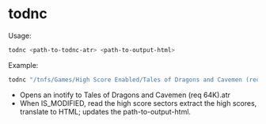 # todnc

Usage:

```sh
todnc <path-to-todnc-atr> <path-to-output-html>
```

Example:
```sh
todnc "/tnfs/Games/High Score Enabled/Tales of Dragons and Cavemen (req 64K).atr" "/var/www/high-scores/todnc.html"
```

* Opens an inotify to Tales of Dragons and Cavemen (req 64K).atr
* When IS_MODIFIED, read the high score sectors extract the high scores, translate to HTML; updates the path-to-output-html.

